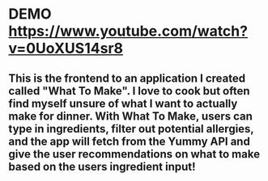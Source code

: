 # DEMO https://www.youtube.com/watch?v=0UoXUS14sr8
## This is the frontend to an application I created called "What To Make". I love to cook but often find myself unsure of what I want to actually make for dinner. With What To Make, users can type in ingredients, filter out potential allergies, and the app will fetch from the Yummy API and give the user recommendations on what to make based on the users ingredient input!
